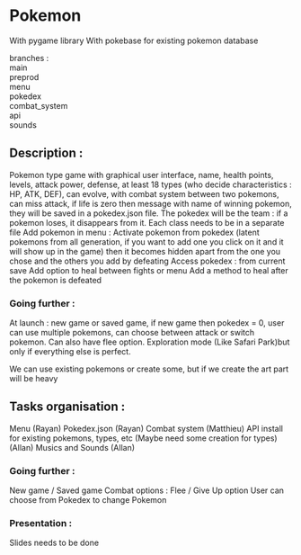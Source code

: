 # Pokemon

With pygame library
With pokebase for existing pokemon database

branches :  
main  
preprod  
menu  
pokedex  
combat_system  
api  
sounds  

## Description :

Pokemon type game with graphical user interface, name, health points, levels, attack power, defense, at least 18 types (who decide characteristics : HP, ATK, DEF), can evolve, with combat system between two pokemons, can miss attack, if life is zero then message with name of winning pokemon, they will be saved in a pokedex.json file. The pokedex will be the team : if a pokemon loses, it disappears from it.
Each class needs to be in a separate file
Add pokemon in menu : 
Activate pokemon from pokedex (latent pokemons from all generation, if you want to add one you click on it and it
will show up in the game)
then it becomes hidden apart from the one you chose and the others you add by defeating
Access pokedex : from current save
Add option to heal between fights or menu
Add a method to heal after the pokemon is defeated


### Going further :

At launch : new game or saved game, if new game then pokedex = 0, user can use multiple pokemons, can choose between attack or switch pokemon. Can also have flee option.
Exploration mode (Like Safari Park)but only if everything else is perfect.

We can use existing pokemons or create some, but if we create the art part will be heavy


## Tasks organisation : 

Menu (Rayan)
Pokedex.json (Rayan)
Combat system (Matthieu)
API install for existing pokemons, types, etc (Maybe need some creation for types) (Allan)
Musics and Sounds (Allan)

### Going further : 

New game / Saved game
Combat options : Flee / Give Up option
User can choose from Pokedex to change Pokemon

### Presentation : 

Slides needs to be done